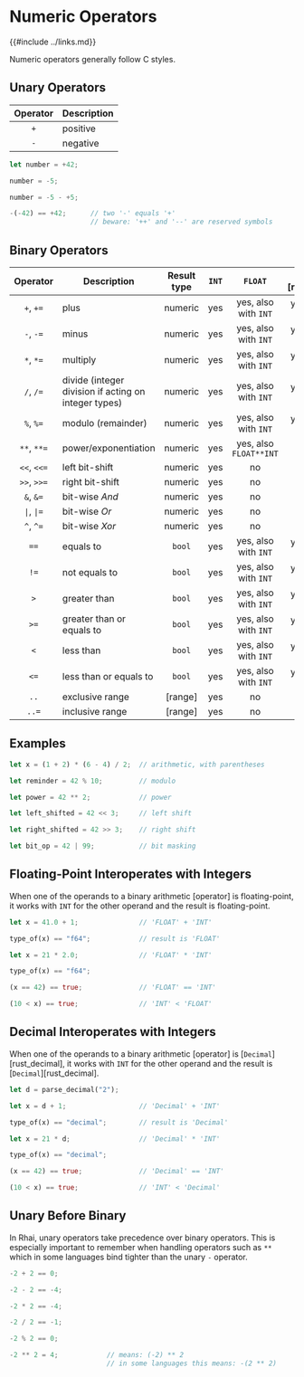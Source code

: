Numeric Operators
=================

{{#include ../links.md}}

Numeric operators generally follow C styles.

Unary Operators
---------------

| Operator | Description |
| :------: | ----------- |
|   `+`    | positive    |
|   `-`    | negative    |

```rust
let number = +42;

number = -5;

number = -5 - +5;

-(-42) == +42;      // two '-' equals '+'
                    // beware: '++' and '--' are reserved symbols
```

Binary Operators
----------------

|             Operator              | Description                                          | Result type | `INT` |        `FLOAT`         | [`Decimal`][rust_decimal] |
| :-------------------------------: | ---------------------------------------------------- | :---------: | :---: | :--------------------: | :-----------------------: |
|             `+`, `+=`             | plus                                                 |   numeric   |  yes  |  yes, also with `INT`  |   yes, also with `INT`    |
|             `-`, `-=`             | minus                                                |   numeric   |  yes  |  yes, also with `INT`  |   yes, also with `INT`    |
|             `*`, `*=`             | multiply                                             |   numeric   |  yes  |  yes, also with `INT`  |   yes, also with `INT`    |
|             `/`, `/=`             | divide (integer division if acting on integer types) |   numeric   |  yes  |  yes, also with `INT`  |   yes, also with `INT`    |
|             `%`, `%=`             | modulo (remainder)                                   |   numeric   |  yes  |  yes, also with `INT`  |   yes, also with `INT`    |
|            `**`, `**=`            | power/exponentiation                                 |   numeric   |  yes  | yes, also `FLOAT**INT` |            no             |
|            `<<`, `<<=`            | left bit-shift                                       |   numeric   |  yes  |           no           |            no             |
|            `>>`, `>>=`            | right bit-shift                                      |   numeric   |  yes  |           no           |            no             |
|             `&`, `&=`             | bit-wise _And_                                       |   numeric   |  yes  |           no           |            no             |
| <code>\|</code>, <code>\|=</code> | bit-wise _Or_                                        |   numeric   |  yes  |           no           |            no             |
|             `^`, `^=`             | bit-wise _Xor_                                       |   numeric   |  yes  |           no           |            no             |
|               `==`                | equals to                                            |   `bool`    |  yes  |  yes, also with `INT`  |   yes, also with `INT`    |
|               `!=`                | not equals to                                        |   `bool`    |  yes  |  yes, also with `INT`  |   yes, also with `INT`    |
|                `>`                | greater than                                         |   `bool`    |  yes  |  yes, also with `INT`  |   yes, also with `INT`    |
|               `>=`                | greater than or equals to                            |   `bool`    |  yes  |  yes, also with `INT`  |   yes, also with `INT`    |
|                `<`                | less than                                            |   `bool`    |  yes  |  yes, also with `INT`  |   yes, also with `INT`    |
|               `<=`                | less than or equals to                               |   `bool`    |  yes  |  yes, also with `INT`  |   yes, also with `INT`    |
|               `..`                | exclusive range                                      |   [range]   |  yes  |           no           |            no             |
|               `..=`               | inclusive range                                      |   [range]   |  yes  |           no           |            no             |


Examples
--------

```rust
let x = (1 + 2) * (6 - 4) / 2;  // arithmetic, with parentheses

let reminder = 42 % 10;         // modulo

let power = 42 ** 2;            // power

let left_shifted = 42 << 3;     // left shift

let right_shifted = 42 >> 3;    // right shift

let bit_op = 42 | 99;           // bit masking
```


Floating-Point Interoperates with Integers
------------------------------------------

When one of the operands to a binary arithmetic [operator] is floating-point, it works with `INT` for
the other operand and the result is floating-point.

```rust
let x = 41.0 + 1;               // 'FLOAT' + 'INT'

type_of(x) == "f64";            // result is 'FLOAT'

let x = 21 * 2.0;               // 'FLOAT' * 'INT'

type_of(x) == "f64";

(x == 42) == true;              // 'FLOAT' == 'INT'

(10 < x) == true;               // 'INT' < 'FLOAT'
```


Decimal Interoperates with Integers
-----------------------------------

When one of the operands to a binary arithmetic [operator] is [`Decimal`][rust_decimal],
it works with `INT` for the other operand and the result is [`Decimal`][rust_decimal].

```rust
let d = parse_decimal("2");

let x = d + 1;                  // 'Decimal' + 'INT'

type_of(x) == "decimal";        // result is 'Decimal'

let x = 21 * d;                 // 'Decimal' * 'INT'

type_of(x) == "decimal";

(x == 42) == true;              // 'Decimal' == 'INT'

(10 < x) == true;               // 'INT' < 'Decimal'
```


Unary Before Binary
-------------------

In Rhai, unary operators take precedence over binary operators.  This is especially important to
remember when handling operators such as `**` which in some languages bind tighter than the unary
`-` operator.

```rust
-2 + 2 == 0;

-2 - 2 == -4;

-2 * 2 == -4;

-2 / 2 == -1;

-2 % 2 == 0;

-2 ** 2 = 4;            // means: (-2) ** 2
                        // in some languages this means: -(2 ** 2)
```
